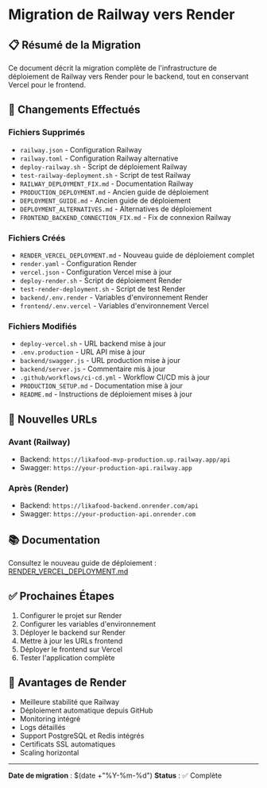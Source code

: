 # Migration de Railway vers Render

## 📋 Résumé de la Migration

Ce document décrit la migration complète de l'infrastructure de déploiement de Railway vers Render pour le backend, tout en conservant Vercel pour le frontend.

## 🔄 Changements Effectués

### Fichiers Supprimés
- `railway.json` - Configuration Railway
- `railway.toml` - Configuration Railway alternative
- `deploy-railway.sh` - Script de déploiement Railway
- `test-railway-deployment.sh` - Script de test Railway
- `RAILWAY_DEPLOYMENT_FIX.md` - Documentation Railway
- `PRODUCTION_DEPLOYMENT.md` - Ancien guide de déploiement
- `DEPLOYMENT_GUIDE.md` - Ancien guide de déploiement
- `DEPLOYMENT_ALTERNATIVES.md` - Alternatives de déploiement
- `FRONTEND_BACKEND_CONNECTION_FIX.md` - Fix de connexion Railway

### Fichiers Créés
- `RENDER_VERCEL_DEPLOYMENT.md` - Nouveau guide de déploiement complet
- `render.yaml` - Configuration Render
- `vercel.json` - Configuration Vercel mise à jour
- `deploy-render.sh` - Script de déploiement Render
- `test-render-deployment.sh` - Script de test Render
- `backend/.env.render` - Variables d'environnement Render
- `frontend/.env.vercel` - Variables d'environnement Vercel

### Fichiers Modifiés
- `deploy-vercel.sh` - URL backend mise à jour
- `.env.production` - URL API mise à jour
- `backend/swagger.js` - URL production mise à jour
- `backend/server.js` - Commentaire mis à jour
- `.github/workflows/ci-cd.yml` - Workflow CI/CD mis à jour
- `PRODUCTION_SETUP.md` - Documentation mise à jour
- `README.md` - Instructions de déploiement mises à jour

## 🔗 Nouvelles URLs

### Avant (Railway)
- Backend: `https://likafood-mvp-production.up.railway.app/api`
- Swagger: `https://your-production-api.railway.app`

### Après (Render)
- Backend: `https://likafood-backend.onrender.com/api`
- Swagger: `https://your-production-api.onrender.com`

## 📚 Documentation

Consultez le nouveau guide de déploiement : [RENDER_VERCEL_DEPLOYMENT.md](RENDER_VERCEL_DEPLOYMENT.md)

## ✅ Prochaines Étapes

1. Configurer le projet sur Render
2. Configurer les variables d'environnement
3. Déployer le backend sur Render
4. Mettre à jour les URLs frontend
5. Déployer le frontend sur Vercel
6. Tester l'application complète

## 🎯 Avantages de Render

- Meilleure stabilité que Railway
- Déploiement automatique depuis GitHub
- Monitoring intégré
- Logs détaillés
- Support PostgreSQL et Redis intégrés
- Certificats SSL automatiques
- Scaling horizontal

---

**Date de migration** : $(date +"%Y-%m-%d")
**Status** : ✅ Complète